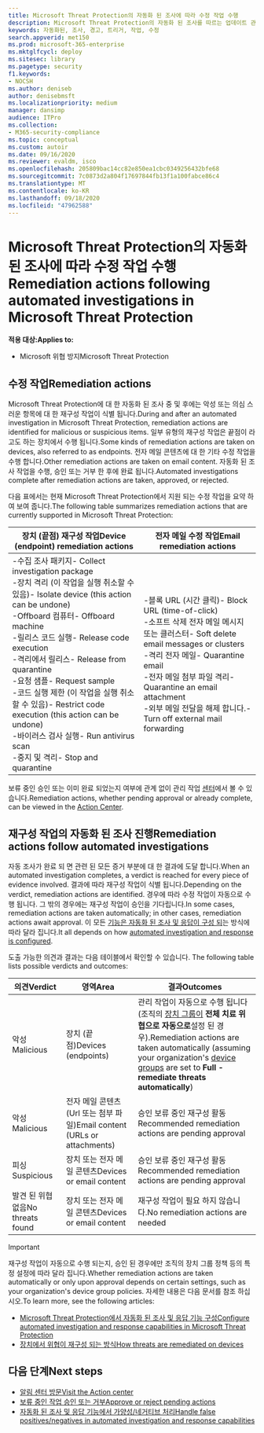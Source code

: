 ```yaml
---
title: Microsoft Threat Protection의 자동화 된 조사에 따라 수정 작업 수행
description: Microsoft Threat Protection의 자동화 된 조사를 따르는 업데이트 관리 작업에 대 한 개요를 확인 하세요.
keywords: 자동화된, 조사, 경고, 트리거, 작업, 수정
search.appverid: met150
ms.prod: microsoft-365-enterprise
ms.mktglfcycl: deploy
ms.sitesec: library
ms.pagetype: security
f1.keywords:
- NOCSH
ms.author: deniseb
author: denisebmsft
ms.localizationpriority: medium
manager: dansimp
audience: ITPro
ms.collection:
- M365-security-compliance
ms.topic: conceptual
ms.custom: autoir
ms.date: 09/16/2020
ms.reviewer: evaldm, isco
ms.openlocfilehash: 205809bac14cc82e850ea1cbc0349256432bfe68
ms.sourcegitcommit: 7c0873d2a804f17697844fb13f1a100fabce86c4
ms.translationtype: MT
ms.contentlocale: ko-KR
ms.lasthandoff: 09/18/2020
ms.locfileid: "47962588"
---
```

# <a name="remediation-actions-following-automated-investigations-in-microsoft-threat-protection"></a><span data-ttu-id="38c4c-104">Microsoft Threat Protection의 자동화 된 조사에 따라 수정 작업 수행</span><span class="sxs-lookup"><span data-stu-id="38c4c-104">Remediation actions following automated investigations in Microsoft Threat Protection</span></span>

<span data-ttu-id="38c4c-105">**적용 대상:**</span><span class="sxs-lookup"><span data-stu-id="38c4c-105">**Applies to:**</span></span>
- <span data-ttu-id="38c4c-106">Microsoft 위협 방지</span><span class="sxs-lookup"><span data-stu-id="38c4c-106">Microsoft Threat Protection</span></span>


## <a name="remediation-actions"></a><span data-ttu-id="38c4c-107">수정 작업</span><span class="sxs-lookup"><span data-stu-id="38c4c-107">Remediation actions</span></span>

<span data-ttu-id="38c4c-108">Microsoft Threat Protection에 대 한 자동화 된 조사 중 및 후에는 악성 또는 의심 스러운 항목에 대 한 재구성 작업이 식별 됩니다.</span><span class="sxs-lookup"><span data-stu-id="38c4c-108">During and after an automated investigation in Microsoft Threat Protection, remediation actions are identified for malicious or suspicious items.</span></span> <span data-ttu-id="38c4c-109">일부 유형의 재구성 작업은 끝점이 라고도 하는 장치에서 수행 됩니다.</span><span class="sxs-lookup"><span data-stu-id="38c4c-109">Some kinds of remediation actions are taken on devices, also referred to as endpoints.</span></span> <span data-ttu-id="38c4c-110">전자 메일 콘텐츠에 대 한 기타 수정 작업을 수행 합니다.</span><span class="sxs-lookup"><span data-stu-id="38c4c-110">Other remediation actions are taken on email content.</span></span> <span data-ttu-id="38c4c-111">자동화 된 조사 작업을 수행, 승인 또는 거부 한 후에 완료 됩니다.</span><span class="sxs-lookup"><span data-stu-id="38c4c-111">Automated investigations complete after remediation actions are taken, approved, or rejected.</span></span>

<span data-ttu-id="38c4c-112">다음 표에서는 현재 Microsoft Threat Protection에서 지원 되는 수정 작업을 요약 하 여 보여 줍니다.</span><span class="sxs-lookup"><span data-stu-id="38c4c-112">The following table summarizes remediation actions that are currently supported in Microsoft Threat Protection:</span></span> 

|<span data-ttu-id="38c4c-113">장치 (끝점) 재구성 작업</span><span class="sxs-lookup"><span data-stu-id="38c4c-113">Device (endpoint) remediation actions</span></span>  |<span data-ttu-id="38c4c-114">전자 메일 수정 작업</span><span class="sxs-lookup"><span data-stu-id="38c4c-114">Email remediation actions</span></span>  |
|---------|---------|
|<span data-ttu-id="38c4c-115">-수집 조사 패키지</span><span class="sxs-lookup"><span data-stu-id="38c4c-115">- Collect investigation package</span></span> <br/><span data-ttu-id="38c4c-116">-장치 격리 (이 작업을 실행 취소할 수 있음)</span><span class="sxs-lookup"><span data-stu-id="38c4c-116">- Isolate device (this action can be undone)</span></span><br/><span data-ttu-id="38c4c-117">-Offboard 컴퓨터</span><span class="sxs-lookup"><span data-stu-id="38c4c-117">- Offboard machine</span></span> <br/><span data-ttu-id="38c4c-118">-릴리스 코드 실행</span><span class="sxs-lookup"><span data-stu-id="38c4c-118">- Release code execution</span></span> <br/><span data-ttu-id="38c4c-119">-격리에서 릴리스</span><span class="sxs-lookup"><span data-stu-id="38c4c-119">- Release from quarantine</span></span> <br/><span data-ttu-id="38c4c-120">-요청 샘플</span><span class="sxs-lookup"><span data-stu-id="38c4c-120">- Request sample</span></span> <br/><span data-ttu-id="38c4c-121">-코드 실행 제한 (이 작업을 실행 취소할 수 있음)</span><span class="sxs-lookup"><span data-stu-id="38c4c-121">- Restrict code execution (this action can be undone)</span></span> <br/><span data-ttu-id="38c4c-122">-바이러스 검사 실행</span><span class="sxs-lookup"><span data-stu-id="38c4c-122">- Run antivirus scan</span></span> <br/><span data-ttu-id="38c4c-123">-중지 및 격리</span><span class="sxs-lookup"><span data-stu-id="38c4c-123">- Stop and quarantine</span></span>      |<span data-ttu-id="38c4c-124">-블록 URL (시간 클릭)</span><span class="sxs-lookup"><span data-stu-id="38c4c-124">- Block URL (time-of-click)</span></span><br/><span data-ttu-id="38c4c-125">-소프트 삭제 전자 메일 메시지 또는 클러스터</span><span class="sxs-lookup"><span data-stu-id="38c4c-125">- Soft delete email messages or clusters</span></span><br/><span data-ttu-id="38c4c-126">-격리 전자 메일</span><span class="sxs-lookup"><span data-stu-id="38c4c-126">- Quarantine email</span></span><br/><span data-ttu-id="38c4c-127">-전자 메일 첨부 파일 격리</span><span class="sxs-lookup"><span data-stu-id="38c4c-127">- Quarantine an email attachment</span></span><br/><span data-ttu-id="38c4c-128">-외부 메일 전달을 해제 합니다.</span><span class="sxs-lookup"><span data-stu-id="38c4c-128">- Turn off external mail forwarding</span></span>          |

<span data-ttu-id="38c4c-129">보류 중인 승인 또는 이미 완료 되었는지 여부에 관계 없이 관리 작업 [센터](https://docs.microsoft.com/microsoft-365/security/mtp/mtp-action-center)에서 볼 수 있습니다.</span><span class="sxs-lookup"><span data-stu-id="38c4c-129">Remediation actions, whether pending approval or already complete, can be viewed in the [Action Center](https://docs.microsoft.com/microsoft-365/security/mtp/mtp-action-center).</span></span>

## <a name="remediation-actions-follow-automated-investigations"></a><span data-ttu-id="38c4c-130">재구성 작업의 자동화 된 조사 진행</span><span class="sxs-lookup"><span data-stu-id="38c4c-130">Remediation actions follow automated investigations</span></span>

<span data-ttu-id="38c4c-131">자동 조사가 완료 되 면 관련 된 모든 증거 부분에 대 한 결과에 도달 합니다.</span><span class="sxs-lookup"><span data-stu-id="38c4c-131">When an automated investigation completes, a verdict is reached for every piece of evidence involved.</span></span> <span data-ttu-id="38c4c-132">결과에 따라 재구성 작업이 식별 됩니다.</span><span class="sxs-lookup"><span data-stu-id="38c4c-132">Depending on the verdict, remediation actions are identified.</span></span> <span data-ttu-id="38c4c-133">경우에 따라 수정 작업이 자동으로 수행 됩니다. 그 밖의 경우에는 재구성 작업이 승인을 기다립니다.</span><span class="sxs-lookup"><span data-stu-id="38c4c-133">In some cases, remediation actions are taken automatically; in other cases, remediation actions await approval.</span></span> <span data-ttu-id="38c4c-134">이 모든 [기능은 자동화 된 조사 및 응답이 구성 되](mtp-configure-auto-investigation-response.md)는 방식에 따라 달라 집니다.</span><span class="sxs-lookup"><span data-stu-id="38c4c-134">It all depends on how [automated investigation and response is configured](mtp-configure-auto-investigation-response.md).</span></span>

<span data-ttu-id="38c4c-135">도출 가능한 의견과 결과는 다음 테이블에서 확인할 수 있습니다. </span><span class="sxs-lookup"><span data-stu-id="38c4c-135">The following table lists possible verdicts and outcomes:</span></span>

|<span data-ttu-id="38c4c-136">의견</span><span class="sxs-lookup"><span data-stu-id="38c4c-136">Verdict</span></span>    |<span data-ttu-id="38c4c-137">영역</span><span class="sxs-lookup"><span data-stu-id="38c4c-137">Area</span></span>    |<span data-ttu-id="38c4c-138">결과</span><span class="sxs-lookup"><span data-stu-id="38c4c-138">Outcomes</span></span>|
|------|------|------|
|<span data-ttu-id="38c4c-139">악성</span><span class="sxs-lookup"><span data-stu-id="38c4c-139">Malicious</span></span>    |<span data-ttu-id="38c4c-140">장치 (끝점)</span><span class="sxs-lookup"><span data-stu-id="38c4c-140">Devices (endpoints)</span></span>    |<span data-ttu-id="38c4c-141">관리 작업이 자동으로 수행 됩니다 (조직의 [장치 그룹이](mtp-configure-auto-investigation-response.md#review-or-change-the-automation-level-for-device-groups) **전체 치료 위협으로 자동으로**설정 된 경우).</span><span class="sxs-lookup"><span data-stu-id="38c4c-141">Remediation actions are taken automatically (assuming your organization's [device groups](mtp-configure-auto-investigation-response.md#review-or-change-the-automation-level-for-device-groups) are set to **Full - remediate threats automatically**)</span></span>|
|<span data-ttu-id="38c4c-142">악성</span><span class="sxs-lookup"><span data-stu-id="38c4c-142">Malicious</span></span>    |<span data-ttu-id="38c4c-143">전자 메일 콘텐츠 (Url 또는 첨부 파일)</span><span class="sxs-lookup"><span data-stu-id="38c4c-143">Email content (URLs or attachments)</span></span> | <span data-ttu-id="38c4c-144">승인 보류 중인 재구성 활동 </span><span class="sxs-lookup"><span data-stu-id="38c4c-144">Recommended remediation actions are pending approval</span></span>|
|<span data-ttu-id="38c4c-145">피싱</span><span class="sxs-lookup"><span data-stu-id="38c4c-145">Suspicious</span></span>    |<span data-ttu-id="38c4c-146">장치 또는 전자 메일 콘텐츠</span><span class="sxs-lookup"><span data-stu-id="38c4c-146">Devices or email content</span></span> |<span data-ttu-id="38c4c-147">승인 보류 중인 재구성 활동 </span><span class="sxs-lookup"><span data-stu-id="38c4c-147">Recommended remediation actions are pending approval</span></span>|
|<span data-ttu-id="38c4c-148">발견 된 위협 없음</span><span class="sxs-lookup"><span data-stu-id="38c4c-148">No threats found</span></span>    |<span data-ttu-id="38c4c-149">장치 또는 전자 메일 콘텐츠</span><span class="sxs-lookup"><span data-stu-id="38c4c-149">Devices or email content</span></span>    |<span data-ttu-id="38c4c-150">재구성 작업이 필요 하지 않습니다.</span><span class="sxs-lookup"><span data-stu-id="38c4c-150">No remediation actions are needed</span></span>|

> [!IMPORTANT]
> <span data-ttu-id="38c4c-151">재구성 작업이 자동으로 수행 되는지, 승인 된 경우에만 조직의 장치 그룹 정책 등의 특정 설정에 따라 달라 집니다.</span><span class="sxs-lookup"><span data-stu-id="38c4c-151">Whether remediation actions are taken automatically or only upon approval depends on certain settings, such as your organization's device group policies.</span></span> <span data-ttu-id="38c4c-152">자세한 내용은 다음 문서를 참조 하십시오.</span><span class="sxs-lookup"><span data-stu-id="38c4c-152">To learn more, see the following articles:</span></span>
> - [<span data-ttu-id="38c4c-153">Microsoft Threat Protection에서 자동화 된 조사 및 응답 기능 구성</span><span class="sxs-lookup"><span data-stu-id="38c4c-153">Configure automated investigation and response capabilities in Microsoft Threat Protection</span></span>](mtp-configure-auto-investigation-response.md)
> - [<span data-ttu-id="38c4c-154">장치에서 위협이 재구성 되는 방식</span><span class="sxs-lookup"><span data-stu-id="38c4c-154">How threats are remediated on devices</span></span>](https://docs.microsoft.com/windows/security/threat-protection/microsoft-defender-atp/automated-investigations)

## <a name="next-steps"></a><span data-ttu-id="38c4c-155">다음 단계</span><span class="sxs-lookup"><span data-stu-id="38c4c-155">Next steps</span></span>

- [<span data-ttu-id="38c4c-156">알림 센터 방문</span><span class="sxs-lookup"><span data-stu-id="38c4c-156">Visit the Action center</span></span>](https://docs.microsoft.com/microsoft-365/security/mtp/mtp-action-center)
- [<span data-ttu-id="38c4c-157">보류 중인 작업 승인 또는 거부</span><span class="sxs-lookup"><span data-stu-id="38c4c-157">Approve or reject pending actions</span></span>](https://docs.microsoft.com/microsoft-365/security/mtp/mtp-autoir-actions)
- [<span data-ttu-id="38c4c-158">자동화 된 조사 및 응답 기능에서 가양성/네거티브 처리</span><span class="sxs-lookup"><span data-stu-id="38c4c-158">Handle false positives/negatives in automated investigation and response capabilities</span></span>](mtp-autoir-report-false-positives-negatives.md)
